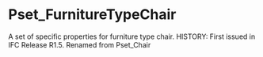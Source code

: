 # Pset_FurnitureTypeChair

A set of specific properties for furniture type chair.<!-- end of definition --> HISTORY: First issued in IFC Release R1.5. Renamed from Pset_Chair
